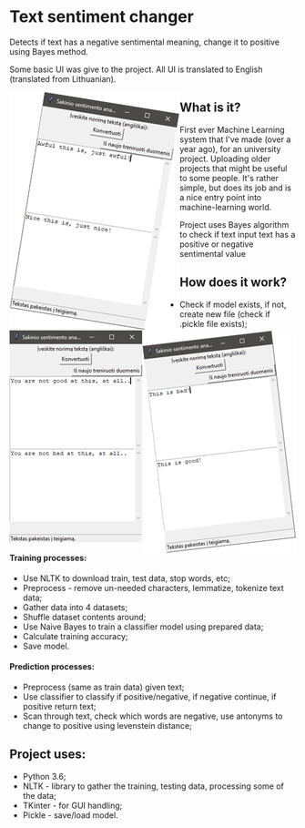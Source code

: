 # Text sentiment changer
 Detects if text has a negative sentimental meaning, change it to positive using Bayes method.

Some basic UI was give to the project. All UI is translated to English (translated from Lithuanian).

<img style="float: LEFT;" src="https://github.com/deibraz-free/Text-sentiment-changer/blob/master/img/2.png">
<img style="float: LEFT;" src="https://github.com/deibraz-free/Text-sentiment-changer/blob/master/img/1.png">
<img style="float: LEFT;" src="https://github.com/deibraz-free/Text-sentiment-changer/blob/master/img/3.png">

## What is it?
First ever Machine Learning system that I've made (over a year ago), for an university project. Uploading older projects that might be useful to some people. It's rather simple, but does its job and is a nice entry point into machine-learning world.

Project uses Bayes algorithm to check if text input text has a positive or negative sentimental value

## How does it work?
- Check if model exists, if not, create new file (check if .pickle file exists);

#### Training processes:
- Use NLTK to download train, test data, stop words, etc;
- Preprocess - remove un-needed characters, lemmatize, tokenize text data;
- Gather data into 4 datasets;
- Shuffle dataset contents around;
- Use Naive Bayes to train a classifier model using prepared data;
- Calculate training accuracy;
- Save model.

#### Prediction processes:
- Preprocess (same as train data) given text;
- Use classifier to classify if positive/negative, if negative continue, if positive return text;
- Scan through text, check which words are negative, use antonyms to change to positive using levenstein distance;

## Project uses:
- Python 3.6;
- NLTK - library to gather the training, testing data, processing some of the data;
- TKinter - for GUI handling;
- Pickle - save/load model.
